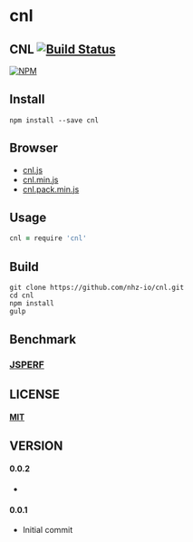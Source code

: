 # cnl

## CNL [![Build Status][travis-image]][travis-url]
[![NPM][npm-image]][npm-url]

## Install
```
npm install --save cnl
```

## Browser
* [cnl.js][dist-browser-js-url]
* [cnl.min.js][min-dist-browser-js-url]
* [cnl.pack.min.js][pack-min-dist-browser-js-url]

## Usage

```coffeescript
cnl = require 'cnl'
```

## Build
```
git clone https://github.com/nhz-io/cnl.git
cd cnl
npm install
gulp
```

## Benchmark
###  [JSPERF][jsperf-url]

LICENSE
-------
#### [MIT](LICENSE)

VERSION
-------
#### 0.0.2
*

#### 0.0.1
* Initial commit

[travis-image]: https://travis-ci.org/nhz-io/cnl.svg
[travis-url]: https://travis-ci.org/nhz-io/cnl

[npm-image]: https://nodei.co/npm/cnl
[npm-url]: https://nodei.co/npm/cnl

[jsperf-url]: http://jsperf.com/cnl

[dist-browser-js-url]: https://github.com/nhz-io/cnl.js
[min-dist-browser-js-url]: https://github.com/nhz-io/cnl.min.js
[pack-min-dist-browser-js-url]: https://github.com/nhz-io/cnl.pack.min.js
